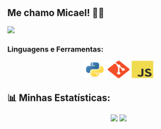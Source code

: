 ## Me chamo Micael! 🐱‍💻  
<img src="https://media1.tenor.com/m/FvkCklevz10AAAAC/glorp-cat.gif" width="120px">

### Linguagens e Ferramentas:
<div style="display: inline_block", align="center">
  <img align="center" alt="Xixo-Python" height="40" width="50" src="https://raw.githubusercontent.com/devicons/devicon/master/icons/python/python-original.svg">
  <img align="center" alt="Xixo-Git" height="40" width="50" src="https://raw.githubusercontent.com/devicons/devicon/master/icons/git/git-original.svg">
  <img align="center" alt="Xixo-Js" height="40" width="50" src="https://raw.githubusercontent.com/devicons/devicon/master/icons/javascript/javascript-original.svg">
</div>

## 📊 Minhas Estatísticas:
<div align="center">
  <img height="180px" src="https://github-readme-stats.vercel.app/api?username=awsom-xixo&show_icons=true&theme=dracula&include_all_commits=true&count_private=true"/>
  <img height="180px" src="https://github-readme-stats.vercel.app/api/top-langs/?username=awsom-xixo&layout=compact&langs_count=6&theme=dracula"/>
</div>
